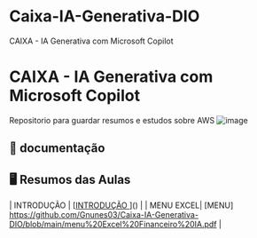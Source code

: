 # Caixa-IA-Generativa-DIO
CAIXA - IA Generativa com Microsoft Copilot
# CAIXA - IA Generativa com Microsoft Copilot
Repositorio para guardar resumos e estudos sobre AWS
![image](https://github.com/Gnunes03/Caixa-IA-Generativa-DIO/blob/main/ia-genera.jpg)

## 📑 documentação

  

## 🖥️ Resumos das Aulas


| INTRODUÇÃO | [[INTRODUÇÃO ](https://github.com/Gnunes03/TesteGIT/blob/main/introducao%20financeiro%20com%20IA.pdf)]() |
|  MENU EXCEL|  [MENU] https://github.com/Gnunes03/Caixa-IA-Generativa-DIO/blob/main/menu%20Excel%20Financeiro%20IA.pdf |
